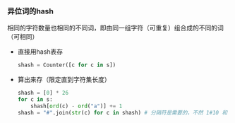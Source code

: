 ### 异位词的hash

相同的字符数量也相同的不同词，即由同一组字符（可重复）组合成的不同的词（可相同）

- 直接用hash表存

  ```python
  shash = Counter([c for c in s])
  ```

- 算出来存（限定直到字符集长度）

  ```python
  shash = [0] * 26
  for c in s:
      shash[ord(c) - ord("a")] += 1
  shash = "#".join(str(c) for c in shash) # 分隔符是需要的，不然 1#10 和 11#0 会混在一起
  ```

  